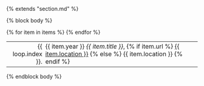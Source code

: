 {% extends "section.md" %}

{% block body %}
<!-- Slides for my major presentations are open-sourced with a CC-BY license at -->
<!-- [bamos/presentations](https://github.com/bamos/presentations). -->

<table class="table table-hover">
{% for item in items %}
<tr>
  <td align='right' style='padding-right:0;padding-left:0;'>{{ loop.index }}.</td>
  <td style='padding-right:0;'>
    <span class='cvdate'>{{ item.year }}</span>
     <em>{{ item.title }}</em>,
    {% if item.url %}
        <a href="{{ item.url }}">{{ item.location }}</a>
    {% else %}
        {{ item.location }}
    {% endif %}
  </td>
</tr>
{% endfor %}
</table>
{% endblock body %}

